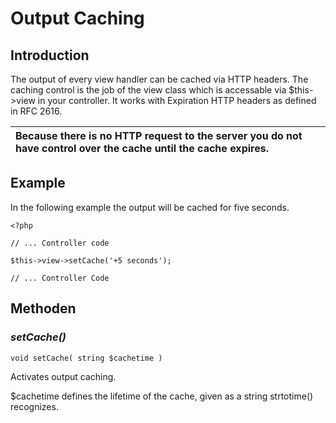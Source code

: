 # Output Caching #



## Introduction ##

The output of every view handler can be cached via HTTP headers. The caching control is the job of the view class which is accessable via $this->view in your controller. It works with Expiration HTTP headers as defined in RFC 2616.

| Because there is no HTTP request to the server you do not have control over the cache until the cache expires. |
|:---------------------------------------------------------------------------------------------------------------|

## Example ##

In the following example the output will be cached for five seconds.

```
<?php

// ... Controller code
 
$this->view->setCache('+5 seconds');
 
// ... Controller Code
```

## Methoden ##

### _setCache()_ ###
```
void setCache( string $cachetime )
```
Activates output caching.

$cachetime defines the lifetime of the cache, given as a string strtotime() recognizes.
